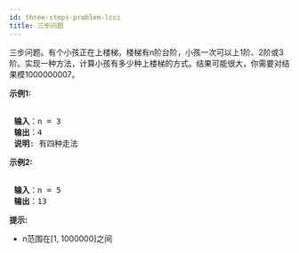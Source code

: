 ```yaml
---
id: three-steps-problem-lcci
title: 三步问题
---
```

三步问题。有个小孩正在上楼梯，楼梯有n阶台阶，小孩一次可以上1阶、2阶或3阶。实现一种方法，计算小孩有多少种上楼梯的方式。结果可能很大，你需要对结果模1000000007。

 **示例1:**


<pre><br/><strong> 输入</strong>：n = 3 <br/><strong> 输出</strong>：4<br/><strong> 说明</strong>: 有四种走法<br/></pre>

 **示例2:**


<pre><br/><strong> 输入</strong>：n = 5<br/><strong> 输出</strong>：13<br/></pre>

 **提示:**

- n范围在[1, 1000000]之间